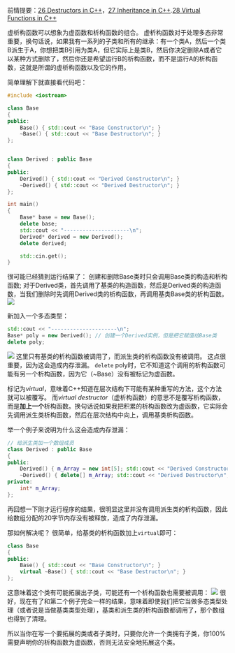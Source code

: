前情提要：[26 Destructors in C++](26%20Destructors%20in%20C++.md)，[27 Inheritance in C++](27%20Inheritance%20in%20C++.md).[28 Virtual Functions in C++](28%20Virtual%20Functions%20in%20C++.md)

虚析构函数可以想象为虚函数和析构函数的组合。
虚析构函数对于处理多态非常重要，换句话说，如果我有一系列的子类和所有的继承：有一个类A，然后一个类B派生于A，你想把类B引用为类A，但它实际上是类B，然后你决定删除A或者它以某种方式删除了，然后你还是希望运行B的析构函数，而不是运行A的析构函数，这就是所谓的虚析构函数以及它的作用。

简单理解下就直接看代码吧：

```cpp
#include <iostream>

class Base
{
public:
	Base() { std::cout << "Base Constructor\n"; }
	~Base() { std::cout << "Base Destructor\n"; }
};


class Derived : public Base
{
public:
	Derived() { std::cout << "Derived Constructor\n"; }
	~Derived() { std::cout << "Derived Destructor\n"; }
};

int main()
{
	Base* base = new Base();
	delete base;
	std::cout << "---------------------\n";
	Derived* derived = new Derived();
	delete derived;

	std::cin.get();
}
```
很可能已经猜到运行结果了：
创建和删除Base类时只会调用Base类的构造和析构函数;
对于Derived类，首先调用了基类的构造函数，然后是Derived类的构造函数，当我们删除时先调用Derived类的析构函数，再调用基类Base类的析构函数。
![](Pasted%20image%2020230726214116.png)

新加入一个多态类型：
```cpp
std::cout << "---------------------\n";
Base* poly = new Derived(); // 创建一个Derived实例，但是把它赋值给Base类
delete poly;
```
![](Pasted%20image%2020230726214720.png)
这里只有基类的析构函数被调用了，而派生类的析构函数没有被调用。
这点很重要，因为这会造成内存泄漏。
`delete` poly时，它不知道这个调用的析构函数可能有另一个析构函数，因为它（~Base）没有被标记为虚函数。

标记为*virtual*，意味着C++知道在层次结构下可能有某种重写的方法，这个方法就可以被覆写。
而*virtual destructor*（虚析构函数）的意思不是覆写析构函数，而是**加上一个**析构函数。换句话说如果我把积累的析构函数改为虚函数，它实际会先调用派生类析构函数，然后在层次结构中向上，调用基类析构函数。

举一个例子来说明为什么这会造成内存泄漏：
```cpp
// 给派生类加一个数组成员
class Derived : public Base
{
public:
	Derived() { m_Array = new int[5]; std::cout << "Derived Constructor\n"; }
	~Derived() { delete[] m_Array; std::cout << "Derived Destructor\n"; }
private:
	int* m_Array;
};
```
再回想一下刚才运行程序的结果，很明显这里并没有调用派生类的析构函数，因此给数组分配的20字节内存没有被释放，造成了内存泄漏。

那如何解决呢？
很简单，给基类的析构函数加上`virtual`即可：
```cpp
class Base
{
public:
	Base() { std::cout << "Base Constructor\n"; }
	virtual ~Base() { std::cout << "Base Destructor\n"; }  
};
```
这意味着这个类有可能拓展出子类，可能还有一个析构函数也需要被调用：
![](Pasted%20image%2020230726215832.png)
很好，现在有了和第二个例子完全一样的结果，意味着即使我们把它当做多态类型处理（或者说是当做基类类型处理），基类和派生类的析构函数都调用了，那个数组也得到了清理。

所以当你在写一个要拓展的类或者子类时，只要你允许一个类拥有子类，你100%需要声明你的析构函数为虚函数，否则无法安全地拓展这个类。
